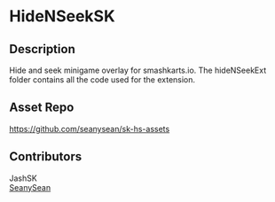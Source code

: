# HideNSeekSK

## Description

Hide and seek minigame overlay for smashkarts.io. The hideNSeekExt folder contains all the code used for the extension.

## Asset Repo

https://github.com/seanysean/sk-hs-assets

## Contributors

JashSK\
[SeanySean](https://github.com/seanysean)


